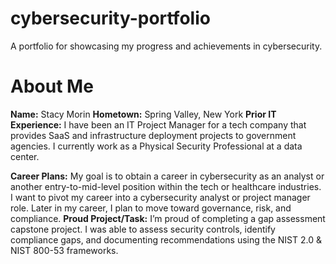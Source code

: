 # cybersecurity-portfolio
A portfolio for  showcasing my progress and  achievements in cybersecurity.
# About Me
**Name:** Stacy Morin
**Hometown:** Spring Valley, New York
**Prior IT Experience:**
I have been an IT Project Manager for a tech company that provides SaaS and infrastructure deployment projects to government agencies. I currently work as a Physical Security Professional at a data center. 

**Career Plans:**
My goal is to obtain a career in cybersecurity as an analyst or another entry-to-mid-level position within the tech or healthcare industries. I want to pivot my career into a cybersecurity analyst or project manager role. Later in my career, I plan to move toward governance, risk, and compliance.
**Proud Project/Task:**
I’m proud of completing a gap assessment capstone project. I was able to assess security controls, identify compliance gaps, and documenting recommendations using the NIST 2.0  & NIST 800-53 frameworks.
